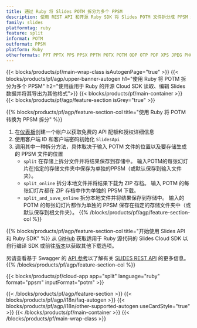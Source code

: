 ```yaml
---
title: 通过 Ruby 将 Slides POTM 拆分为多个 PPSM
description: 使用 REST API 和开源 Ruby SDK 将 Slides POTM 文件拆分成 PPSM 幻灯片
family: slides
platformtag: ruby
feature: split
informat: POTM
outformat: PPSM
platform: Ruby
otherformats: PPT PPTX PPS PPSX PPTM POTX POTM ODP OTP PDF XPS JPEG PNG BMP TIFF SVG HTML5 GIF XAML
---
```


{{< blocks/products/pf/main-wrap-class isAutogenPage="true" >}}
{{< blocks/products/pf/agp/upper-banner-autogen h1="使用 Ruby 将 POTM 拆分为多个 PPSM" h2="使用适用于 Ruby 的开源 Cloud SDK 读取、编辑 Slides 数据并将其导出为其他格式">}}
{{< blocks/products/pf/main-container >}}
{{< blocks/products/pf/agp/feature-section isGrey="true" >}}

{{% blocks/products/pf/agp/feature-section-col title="使用 Ruby 将 POTM 转换为 PPSM 拆分" %}}
1. 在<a href="https://dashboard.aspose.cloud/">仪表板</a>创建一个帐户以获取免费的 API 配额和授权详细信息
1. 使用客户端 ID 和客户端密码初始化 ```SlidesApi```
1. 调用其中一种拆分方法，具体取决于输入 POTM 文件的位置以及要存储生成的 PPSM 文件的位置
    - ```split``` 在存储上拆分文件并将结果保存到存储中。 输入POTM的每张幻灯片在指定的存储文件夹中保存为单独的PPSM（或默认保存到输入文件夹）。
    - ```split_online``` 拆分本地文件并将结果下载为 ZIP 存档。 输入 POTM 的每张幻灯片都在 ZIP 存档中作为单独的 PPSM 下载。
    - ```split_and_save_online``` 拆分本地文件并将结果保存到存储中。 输入的 POTM 的每张幻灯片都作为单独的 PPSM 保存在指定的存储文件夹中（或默认保存到根文件夹）。
{{% /blocks/products/pf/agp/feature-section-col %}}

{{% blocks/products/pf/agp/feature-section-col title="开始使用 Slides API 和 Ruby SDK" %}}
从 [GitHub](https://github.com/aspose-slides-cloud/aspose-slides-cloud-ruby) 获取适用于 Ruby 源代码的 Slides Cloud SDK 以自行编译 SDK 或前往[版本](https://releases.aspose.cloud/)以获取其他下载选项。
 
另请查看基于 Swagger 的 [API 参考](https://apireference.aspose.cloud/slides/)以了解有关 [SLIDES REST API](https://products.aspose.cloud/slides/curl/) 的更多信息。
{{% /blocks/products/pf/agp/feature-section-col %}}

{{< blocks/products/pf/cloud-app app="split" language="ruby" format="ppsm" inputFormat="potm" >}}

{{< /blocks/products/pf/agp/feature-section >}}
{{< blocks/products/pf/agp/i18n/faq-autogen >}}
{{< blocks/products/pf/agp/i18n/other-supported-autogen useCardStyle="true" >}}
{{< /blocks/products/pf/main-container >}}
{{< /blocks/products/pf/main-wrap-class >}}